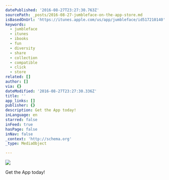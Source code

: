 ```yaml
---
datePublished: '2016-08-27T23:27:30.763Z'
sourcePath: _posts/2016-08-27-jumbleface-on-the-app-store.md
isBasedOnUrl: 'https://itunes.apple.com/us/app/jumbleface/id517210140'
keywords:
  - jumbleface
  - itunes
  - ibooks
  - fun
  - diversity
  - share
  - collection
  - compatible
  - click
  - store
related: []
author: []
via: {}
dateModified: '2016-08-27T23:27:30.336Z'
title: ''
app_links: []
publisher: {}
description: Get the App today!
inLanguage: en
starred: false
inFeed: true
hasPage: false
inNav: false
_context: 'http://schema.org'
_type: MediaObject

---
```

![](https://the-grid-user-content.s3-us-west-2.amazonaws.com/4765a47d-ecf0-45fc-8aed-2d814fe2d110.png)

Get the App today!